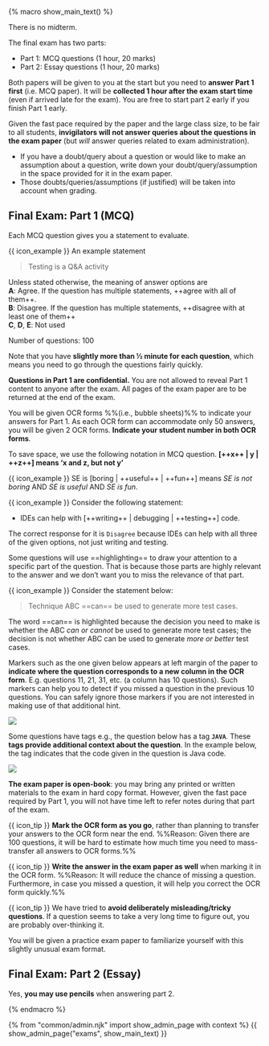 {% macro show_main_text() %}
<div id="main">

There is no midterm.

The final exam has two parts: 
* Part 1: MCQ questions (1 hour, 20 marks) 
* Part 2: Essay questions (1 hour, 20 marks)

Both papers will be given to you at the start but you need to **answer Part 1 first** (i.e. MCQ paper). It will be **collected 1 hour after the exam start time** (even if arrived late for the exam). You are free to start part 2 early if you finish Part 1 early.

<box type="important">

Given the fast pace required by the paper and the large class size, to be fair to all students, **invigilators will not answer queries about the questions in the exam paper** (but _will_ answer queries related to exam administration).
* If you have a doubt/query about a question or would like to make an assumption about a question, write down your doubt/query/assumption in the space provided for it in the exam paper.
* Those doubts/queries/assumptions (if justified) will be taken into account when grading.
</box>

## Final Exam: Part 1 (MCQ)

Each MCQ question gives you a statement to evaluate. 

<tip-box> 

{{ icon_example }} An example statement

>Testing is a Q&A activity

</tip-box>


Unless stated otherwise, the meaning of answer options are<br>
**A**: Agree. If the question has multiple statements, ++agree with all of them++.<br>
**B**: Disagree. If the question has multiple statements, ++disagree with at least one of them++<br>
**C**, **D**, **E**: Not used

Number of questions: 100

<div class="full-mode">

Note that you have **slightly more than ½ minute for each question**, which means you need to go through the questions fairly quickly.
</div>

**Questions in Part 1 are confidential.** You are not allowed to reveal Part 1 content to anyone after the exam. All pages of the exam paper are to be returned at the end of the exam.

<div class="full-mode">

You will be given OCR forms %%(i.e., bubble sheets)%% to indicate your answers for Part 1. As each OCR form can accommodate only 50 answers, you will be given 2 OCR forms. **Indicate your student number in both OCR forms**.
</div>

To save space, we use the following notation in MCQ question.
 **[++x++ | y | ++z++] means ‘x and z, but not y’**

<tip-box> 

{{ icon_example }} SE is [boring | ++useful++ | ++fun++] means _SE is not boring_ AND _SE is useful_ AND _SE is fun_.

{{ icon_example }} Consider the following statement:

* IDEs can help with [++writing++ | debugging | ++testing++] code.

The correct response for it is `Disagree` because IDEs can help with all three of the given options, not just writing and testing.

</tip-box>

Some questions will use ==highlighting== to draw your attention to a specific part of the question. That is because those parts are highly relevant to the answer and we don’t want you to miss the relevance of that part.

<tip-box> 

{{ icon_example }} Consider the statement below:
  
> Technique ABC ==can== be used to generate more test cases.

The word ==can== is highlighted because the decision you need to make is whether the ABC _can or cannot_ be used to generate more test cases; the decision is not whether ABC can be used to generate _more or better_ test cases.

</tip-box>

Markers such as the one given below appears at left margin of the paper to **indicate where the question corresponds to a new column in the OCR form**. E.g. questions 11, 21, 31, etc. (a column has 10 questions). Such markers can help you to detect if you missed a question in the previous 10 questions. You can safely ignore those markers if you are not interested in making use of that additional hint.

<img src="{{baseUrl}}/admin/images/columnMarker.png" /><br>

Some questions have tags e.g., the question below has a tag  **`JAVA`**. These **tags provide additional context about the question**. In the example below, the tag indicates that the code given in the question is Java code.

<img src="{{baseUrl}}/admin/images/contextTag.png" /><br>

**The exam paper is open-book**: you may bring any printed or written materials to the exam in hard copy format.
However, given the fast pace required by Part 1, you will not have time left to refer notes during that part of the exam. 

{{ icon_tip }} **Mark the OCR form as you go**, rather than planning to transfer your answers to the OCR form near the end. %%Reason: Given there are 100 questions, it will be hard to estimate how much time you need to mass-transfer all answers to OCR forms.%%

{{ icon_tip }} **Write the answer in the exam paper as well** when marking it in the OCR form. %%Reason: It will reduce the chance of missing a question. Furthermore, in case you missed a question, it will help you correct the OCR form quickly.%%

{{ icon_tip }} We have tried to **avoid deliberately misleading/tricky questions**. If a question seems to take a very long time to figure out, you are probably over-thinking it.

<box type="success">

You will be given a practice exam paper to familiarize yourself with this slightly unusual exam format.
</box>


## Final Exam: Part 2 (Essay)

Yes, **you may use pencils** when answering part 2.

</div>


{% endmacro %}

{% from "common/admin.njk" import show_admin_page with context %}
{{ show_admin_page("exams", show_main_text) }}
